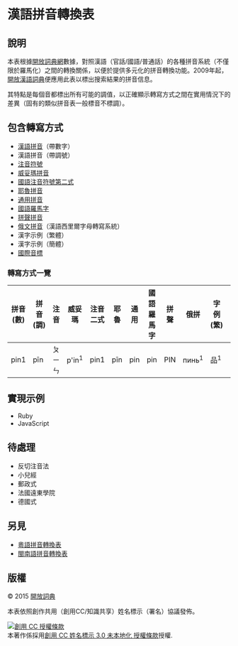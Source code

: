 # 漢語拼音轉換表

## 說明

本表根據[開放詞典網](http://kaifangcidian.com/)數據，對照漢語（官話/國語/普通話）的各種拼音系統（不僅限於羅馬化）之間的轉換關係，以便於提供多元化的拼音轉換功能。2009年起，[開放漢語詞典](http://kaifangcidian.com/han/han)便應用此表以標出搜索結果的拼音信息。

其特點是每個音都標出所有可能的調值，以正確顯示轉寫方式之間在實用情況下的差異（固有的類似拼音表一般標音不標調）。

## 包含轉寫方式

* [漢語拼音](https://zh.wikipedia.org/wiki/漢語拼音)（帶數字）
* 漢語拼音（帶調號）
* [注音符號](https://zh.wikipedia.org/wiki/注音符號)
* [威妥瑪拼音](https://zh.wikipedia.org/wiki/威妥瑪拼音)
* [國語注音符號第二式](https://zh.wikipedia.org/wiki/國語注音符號第二式)
* [耶魯拼音](https://zh.wikipedia.org/wiki/耶魯拼音)
* [通用拼音](https://zh.wikipedia.org/wiki/通用拼音)
* [國語羅馬字](https://zh.wikipedia.org/wiki/國語羅馬字)
* [拼聲拼音](https://zh.wikipedia.org/wiki/拼聲拼音)
* [俄文拼音](https://zh.wikipedia.org/wiki/漢語西里爾字母轉寫系統)（漢語西里爾字母轉寫系統）
* 漢字示例（繁體）
* 漢字示例（簡體）
* [國際音標](https://zh.wikipedia.org/wiki/國際音標)

### 轉寫方式一覽

拼音 (數) | 拼音 (調) | 注音 | 威妥瑪 | 注音二式 | 耶魯 | 通用 | 國語羅馬字 | 拼聲 | 俄拼 | 字例 (繁) | 字例 (簡) | 國際音標
-------- | ------- | ---- | ---- | ------- | --- | --- | -------- | --- | --- | -------- | -------- | -------
pin1 | pīn | ㄆㄧㄣ | p'in<sup>1</sup> | pin1 | pīn | pin | pin | PIN | пинь<sup>1</sup> | 品<sup>1</sup> | 品<sup>1</sup> | pʰɪn˥˥

## 實現示例

* Ruby
* JavaScript

## 待處理

* 反切注音法
* 小兒經
* 郵政式
* 法國遠東學院
* 德國式

## 另見

* [粵語拼音轉換表](https://github.com/kfcd/pingyam)
* [閩南語拼音轉換表](https://github.com/pengim)

## 版權

© 2015 [開放詞典](http://www.kaifangcidian.com)

本表依照創作共用（創用CC/知識共享）姓名標示（署名）協議發佈。

<a rel="license" href="http://creativecommons.org/licenses/by/3.0/"><img alt="創用 CC 授權條款" style="border-width:0" src="https://i.creativecommons.org/l/by/3.0/88x31.png" /></a><br />本著作係採用<a rel="license" href="http://creativecommons.org/licenses/by/3.0/">創用 CC 姓名標示 3.0 未本地化 授權條款</a>授權.